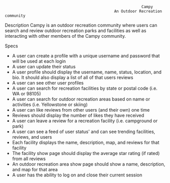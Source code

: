                                                                 Campy
                                                    An Outdoor Recreation community

Description
Campy is an outdoor recreation community where users can search and review outdoor recreation parks and facilities as well as interacting with other members of the Campy community.

Specs
- A user can create a profile with a unique username and password that will be used at each login
- A user can update their status
- A user profile should display the username, name, status, location, and bio. It should also display a list of all of
  that users reviews
- A user can see other user profiles
- A user can search for recreation facilities by state or postal code (i.e. WA or 98105)
- A user can search for outdoor recreation areas based on name or activities (i.e. Yellowstone or skiing)
- A user can like reviews from other users (and their own) one time
- Reviews should display the number of likes they have received
- A user can leave a review for a recreation facility (i.e. campground or park)
- A user can see a feed of user status' and can see trending facilities, reviews, and users
- Each facility displays the name, description, map, and reviews for that facility
- The facility show page should display the average star rating (if rated) from all reviews
- An outdoor recreation area show page should show a name, description, and map for that area
- A user has the ability to log on and close their current session
